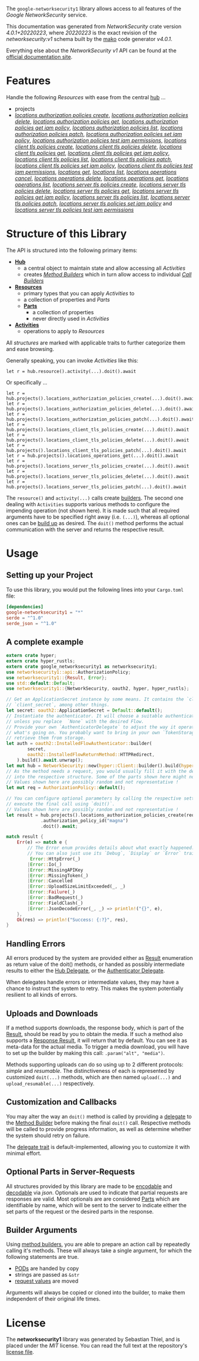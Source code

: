 <!---
DO NOT EDIT !
This file was generated automatically from 'src/generator/templates/api/README.md.mako'
DO NOT EDIT !
-->
The `google-networksecurity1` library allows access to all features of the *Google NetworkSecurity* service.

This documentation was generated from *NetworkSecurity* crate version *4.0.1+20220223*, where *20220223* is the exact revision of the *networksecurity:v1* schema built by the [mako](http://www.makotemplates.org/) code generator *v4.0.1*.

Everything else about the *NetworkSecurity* *v1* API can be found at the
[official documentation site](https://cloud.google.com/networking).
# Features

Handle the following *Resources* with ease from the central [hub](https://docs.rs/google-networksecurity1/4.0.1+20220223/google_networksecurity1/NetworkSecurity) ... 

* projects
 * [*locations authorization policies create*](https://docs.rs/google-networksecurity1/4.0.1+20220223/google_networksecurity1/api::ProjectLocationAuthorizationPolicyCreateCall), [*locations authorization policies delete*](https://docs.rs/google-networksecurity1/4.0.1+20220223/google_networksecurity1/api::ProjectLocationAuthorizationPolicyDeleteCall), [*locations authorization policies get*](https://docs.rs/google-networksecurity1/4.0.1+20220223/google_networksecurity1/api::ProjectLocationAuthorizationPolicyGetCall), [*locations authorization policies get iam policy*](https://docs.rs/google-networksecurity1/4.0.1+20220223/google_networksecurity1/api::ProjectLocationAuthorizationPolicyGetIamPolicyCall), [*locations authorization policies list*](https://docs.rs/google-networksecurity1/4.0.1+20220223/google_networksecurity1/api::ProjectLocationAuthorizationPolicyListCall), [*locations authorization policies patch*](https://docs.rs/google-networksecurity1/4.0.1+20220223/google_networksecurity1/api::ProjectLocationAuthorizationPolicyPatchCall), [*locations authorization policies set iam policy*](https://docs.rs/google-networksecurity1/4.0.1+20220223/google_networksecurity1/api::ProjectLocationAuthorizationPolicySetIamPolicyCall), [*locations authorization policies test iam permissions*](https://docs.rs/google-networksecurity1/4.0.1+20220223/google_networksecurity1/api::ProjectLocationAuthorizationPolicyTestIamPermissionCall), [*locations client tls policies create*](https://docs.rs/google-networksecurity1/4.0.1+20220223/google_networksecurity1/api::ProjectLocationClientTlsPolicyCreateCall), [*locations client tls policies delete*](https://docs.rs/google-networksecurity1/4.0.1+20220223/google_networksecurity1/api::ProjectLocationClientTlsPolicyDeleteCall), [*locations client tls policies get*](https://docs.rs/google-networksecurity1/4.0.1+20220223/google_networksecurity1/api::ProjectLocationClientTlsPolicyGetCall), [*locations client tls policies get iam policy*](https://docs.rs/google-networksecurity1/4.0.1+20220223/google_networksecurity1/api::ProjectLocationClientTlsPolicyGetIamPolicyCall), [*locations client tls policies list*](https://docs.rs/google-networksecurity1/4.0.1+20220223/google_networksecurity1/api::ProjectLocationClientTlsPolicyListCall), [*locations client tls policies patch*](https://docs.rs/google-networksecurity1/4.0.1+20220223/google_networksecurity1/api::ProjectLocationClientTlsPolicyPatchCall), [*locations client tls policies set iam policy*](https://docs.rs/google-networksecurity1/4.0.1+20220223/google_networksecurity1/api::ProjectLocationClientTlsPolicySetIamPolicyCall), [*locations client tls policies test iam permissions*](https://docs.rs/google-networksecurity1/4.0.1+20220223/google_networksecurity1/api::ProjectLocationClientTlsPolicyTestIamPermissionCall), [*locations get*](https://docs.rs/google-networksecurity1/4.0.1+20220223/google_networksecurity1/api::ProjectLocationGetCall), [*locations list*](https://docs.rs/google-networksecurity1/4.0.1+20220223/google_networksecurity1/api::ProjectLocationListCall), [*locations operations cancel*](https://docs.rs/google-networksecurity1/4.0.1+20220223/google_networksecurity1/api::ProjectLocationOperationCancelCall), [*locations operations delete*](https://docs.rs/google-networksecurity1/4.0.1+20220223/google_networksecurity1/api::ProjectLocationOperationDeleteCall), [*locations operations get*](https://docs.rs/google-networksecurity1/4.0.1+20220223/google_networksecurity1/api::ProjectLocationOperationGetCall), [*locations operations list*](https://docs.rs/google-networksecurity1/4.0.1+20220223/google_networksecurity1/api::ProjectLocationOperationListCall), [*locations server tls policies create*](https://docs.rs/google-networksecurity1/4.0.1+20220223/google_networksecurity1/api::ProjectLocationServerTlsPolicyCreateCall), [*locations server tls policies delete*](https://docs.rs/google-networksecurity1/4.0.1+20220223/google_networksecurity1/api::ProjectLocationServerTlsPolicyDeleteCall), [*locations server tls policies get*](https://docs.rs/google-networksecurity1/4.0.1+20220223/google_networksecurity1/api::ProjectLocationServerTlsPolicyGetCall), [*locations server tls policies get iam policy*](https://docs.rs/google-networksecurity1/4.0.1+20220223/google_networksecurity1/api::ProjectLocationServerTlsPolicyGetIamPolicyCall), [*locations server tls policies list*](https://docs.rs/google-networksecurity1/4.0.1+20220223/google_networksecurity1/api::ProjectLocationServerTlsPolicyListCall), [*locations server tls policies patch*](https://docs.rs/google-networksecurity1/4.0.1+20220223/google_networksecurity1/api::ProjectLocationServerTlsPolicyPatchCall), [*locations server tls policies set iam policy*](https://docs.rs/google-networksecurity1/4.0.1+20220223/google_networksecurity1/api::ProjectLocationServerTlsPolicySetIamPolicyCall) and [*locations server tls policies test iam permissions*](https://docs.rs/google-networksecurity1/4.0.1+20220223/google_networksecurity1/api::ProjectLocationServerTlsPolicyTestIamPermissionCall)




# Structure of this Library

The API is structured into the following primary items:

* **[Hub](https://docs.rs/google-networksecurity1/4.0.1+20220223/google_networksecurity1/NetworkSecurity)**
    * a central object to maintain state and allow accessing all *Activities*
    * creates [*Method Builders*](https://docs.rs/google-networksecurity1/4.0.1+20220223/google_networksecurity1/client::MethodsBuilder) which in turn
      allow access to individual [*Call Builders*](https://docs.rs/google-networksecurity1/4.0.1+20220223/google_networksecurity1/client::CallBuilder)
* **[Resources](https://docs.rs/google-networksecurity1/4.0.1+20220223/google_networksecurity1/client::Resource)**
    * primary types that you can apply *Activities* to
    * a collection of properties and *Parts*
    * **[Parts](https://docs.rs/google-networksecurity1/4.0.1+20220223/google_networksecurity1/client::Part)**
        * a collection of properties
        * never directly used in *Activities*
* **[Activities](https://docs.rs/google-networksecurity1/4.0.1+20220223/google_networksecurity1/client::CallBuilder)**
    * operations to apply to *Resources*

All *structures* are marked with applicable traits to further categorize them and ease browsing.

Generally speaking, you can invoke *Activities* like this:

```Rust,ignore
let r = hub.resource().activity(...).doit().await
```

Or specifically ...

```ignore
let r = hub.projects().locations_authorization_policies_create(...).doit().await
let r = hub.projects().locations_authorization_policies_delete(...).doit().await
let r = hub.projects().locations_authorization_policies_patch(...).doit().await
let r = hub.projects().locations_client_tls_policies_create(...).doit().await
let r = hub.projects().locations_client_tls_policies_delete(...).doit().await
let r = hub.projects().locations_client_tls_policies_patch(...).doit().await
let r = hub.projects().locations_operations_get(...).doit().await
let r = hub.projects().locations_server_tls_policies_create(...).doit().await
let r = hub.projects().locations_server_tls_policies_delete(...).doit().await
let r = hub.projects().locations_server_tls_policies_patch(...).doit().await
```

The `resource()` and `activity(...)` calls create [builders][builder-pattern]. The second one dealing with `Activities` 
supports various methods to configure the impending operation (not shown here). It is made such that all required arguments have to be 
specified right away (i.e. `(...)`), whereas all optional ones can be [build up][builder-pattern] as desired.
The `doit()` method performs the actual communication with the server and returns the respective result.

# Usage

## Setting up your Project

To use this library, you would put the following lines into your `Cargo.toml` file:

```toml
[dependencies]
google-networksecurity1 = "*"
serde = "^1.0"
serde_json = "^1.0"
```

## A complete example

```Rust
extern crate hyper;
extern crate hyper_rustls;
extern crate google_networksecurity1 as networksecurity1;
use networksecurity1::api::AuthorizationPolicy;
use networksecurity1::{Result, Error};
use std::default::Default;
use networksecurity1::{NetworkSecurity, oauth2, hyper, hyper_rustls};

// Get an ApplicationSecret instance by some means. It contains the `client_id` and 
// `client_secret`, among other things.
let secret: oauth2::ApplicationSecret = Default::default();
// Instantiate the authenticator. It will choose a suitable authentication flow for you, 
// unless you replace  `None` with the desired Flow.
// Provide your own `AuthenticatorDelegate` to adjust the way it operates and get feedback about 
// what's going on. You probably want to bring in your own `TokenStorage` to persist tokens and
// retrieve them from storage.
let auth = oauth2::InstalledFlowAuthenticator::builder(
        secret,
        oauth2::InstalledFlowReturnMethod::HTTPRedirect,
    ).build().await.unwrap();
let mut hub = NetworkSecurity::new(hyper::Client::builder().build(hyper_rustls::HttpsConnectorBuilder::new().with_native_roots().https_or_http().enable_http1().enable_http2().build()), auth);
// As the method needs a request, you would usually fill it with the desired information
// into the respective structure. Some of the parts shown here might not be applicable !
// Values shown here are possibly random and not representative !
let mut req = AuthorizationPolicy::default();

// You can configure optional parameters by calling the respective setters at will, and
// execute the final call using `doit()`.
// Values shown here are possibly random and not representative !
let result = hub.projects().locations_authorization_policies_create(req, "parent")
             .authorization_policy_id("magna")
             .doit().await;

match result {
    Err(e) => match e {
        // The Error enum provides details about what exactly happened.
        // You can also just use its `Debug`, `Display` or `Error` traits
         Error::HttpError(_)
        |Error::Io(_)
        |Error::MissingAPIKey
        |Error::MissingToken(_)
        |Error::Cancelled
        |Error::UploadSizeLimitExceeded(_, _)
        |Error::Failure(_)
        |Error::BadRequest(_)
        |Error::FieldClash(_)
        |Error::JsonDecodeError(_, _) => println!("{}", e),
    },
    Ok(res) => println!("Success: {:?}", res),
}

```
## Handling Errors

All errors produced by the system are provided either as [Result](https://docs.rs/google-networksecurity1/4.0.1+20220223/google_networksecurity1/client::Result) enumeration as return value of
the doit() methods, or handed as possibly intermediate results to either the 
[Hub Delegate](https://docs.rs/google-networksecurity1/4.0.1+20220223/google_networksecurity1/client::Delegate), or the [Authenticator Delegate](https://docs.rs/yup-oauth2/*/yup_oauth2/trait.AuthenticatorDelegate.html).

When delegates handle errors or intermediate values, they may have a chance to instruct the system to retry. This 
makes the system potentially resilient to all kinds of errors.

## Uploads and Downloads
If a method supports downloads, the response body, which is part of the [Result](https://docs.rs/google-networksecurity1/4.0.1+20220223/google_networksecurity1/client::Result), should be
read by you to obtain the media.
If such a method also supports a [Response Result](https://docs.rs/google-networksecurity1/4.0.1+20220223/google_networksecurity1/client::ResponseResult), it will return that by default.
You can see it as meta-data for the actual media. To trigger a media download, you will have to set up the builder by making
this call: `.param("alt", "media")`.

Methods supporting uploads can do so using up to 2 different protocols: 
*simple* and *resumable*. The distinctiveness of each is represented by customized 
`doit(...)` methods, which are then named `upload(...)` and `upload_resumable(...)` respectively.

## Customization and Callbacks

You may alter the way an `doit()` method is called by providing a [delegate](https://docs.rs/google-networksecurity1/4.0.1+20220223/google_networksecurity1/client::Delegate) to the 
[Method Builder](https://docs.rs/google-networksecurity1/4.0.1+20220223/google_networksecurity1/client::CallBuilder) before making the final `doit()` call. 
Respective methods will be called to provide progress information, as well as determine whether the system should 
retry on failure.

The [delegate trait](https://docs.rs/google-networksecurity1/4.0.1+20220223/google_networksecurity1/client::Delegate) is default-implemented, allowing you to customize it with minimal effort.

## Optional Parts in Server-Requests

All structures provided by this library are made to be [encodable](https://docs.rs/google-networksecurity1/4.0.1+20220223/google_networksecurity1/client::RequestValue) and 
[decodable](https://docs.rs/google-networksecurity1/4.0.1+20220223/google_networksecurity1/client::ResponseResult) via *json*. Optionals are used to indicate that partial requests are responses 
are valid.
Most optionals are are considered [Parts](https://docs.rs/google-networksecurity1/4.0.1+20220223/google_networksecurity1/client::Part) which are identifiable by name, which will be sent to 
the server to indicate either the set parts of the request or the desired parts in the response.

## Builder Arguments

Using [method builders](https://docs.rs/google-networksecurity1/4.0.1+20220223/google_networksecurity1/client::CallBuilder), you are able to prepare an action call by repeatedly calling it's methods.
These will always take a single argument, for which the following statements are true.

* [PODs][wiki-pod] are handed by copy
* strings are passed as `&str`
* [request values](https://docs.rs/google-networksecurity1/4.0.1+20220223/google_networksecurity1/client::RequestValue) are moved

Arguments will always be copied or cloned into the builder, to make them independent of their original life times.

[wiki-pod]: http://en.wikipedia.org/wiki/Plain_old_data_structure
[builder-pattern]: http://en.wikipedia.org/wiki/Builder_pattern
[google-go-api]: https://github.com/google/google-api-go-client

# License
The **networksecurity1** library was generated by Sebastian Thiel, and is placed 
under the *MIT* license.
You can read the full text at the repository's [license file][repo-license].

[repo-license]: https://github.com/Byron/google-apis-rsblob/main/LICENSE.md

